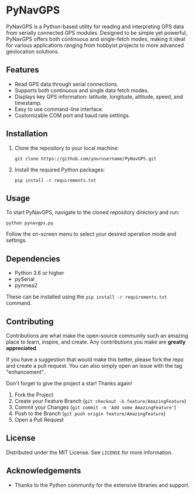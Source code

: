 # PyNavGPS

PyNavGPS is a Python-based utility for reading and interpreting GPS data from serially connected GPS modules. Designed to be simple yet powerful, PyNavGPS offers both continuous and single-fetch modes, making it ideal for various applications ranging from hobbyist projects to more advanced geolocation solutions.

## Features

- Read GPS data through serial connections.
- Supports both continuous and single data fetch modes.
- Displays key GPS information: latitude, longitude, altitude, speed, and timestamp.
- Easy to use command-line interface.
- Customizable COM port and baud rate settings.

## Installation

1. Clone the repository to your local machine:
   ```
   git clone https://github.com/yourusername/PyNavGPS.git
   ```
2. Install the required Python packages:
   ```
   pip install -r requirements.txt
   ```

## Usage

To start PyNavGPS, navigate to the cloned repository directory and run:

```
python pynavgps.py
```

Follow the on-screen menu to select your desired operation mode and settings.

## Dependencies

- Python 3.6 or higher
- pySerial
- pynmea2

These can be installed using the `pip install -r requirements.txt` command.

## Contributing

Contributions are what make the open-source community such an amazing place to learn, inspire, and create. Any contributions you make are **greatly appreciated**.

If you have a suggestion that would make this better, please fork the repo and create a pull request. You can also simply open an issue with the tag "enhancement".

Don't forget to give the project a star! Thanks again!

1. Fork the Project
2. Create your Feature Branch (`git checkout -b feature/AmazingFeature`)
3. Commit your Changes (`git commit -m 'Add some AmazingFeature'`)
4. Push to the Branch (`git push origin feature/AmazingFeature`)
5. Open a Pull Request

## License

Distributed under the MIT License. See `LICENSE` for more information.

## Acknowledgements

- Thanks to the Python community for the extensive libraries and support.
